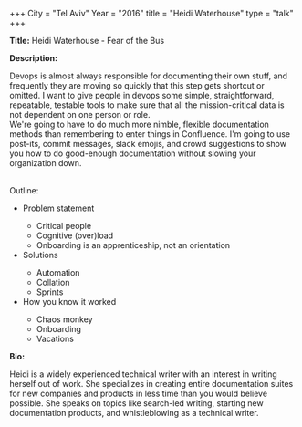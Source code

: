 +++
City = "Tel Aviv"
Year = "2016"
title = "Heidi Waterhouse"
type = "talk"
+++

<div class="span-15  ">
  <div class="span-15  last ">
  <p><strong>Title:</strong>
  Heidi Waterhouse - Fear of the Bus
  </p>

  <p><strong>Description:</strong></p>

  <p>
  Devops is almost always responsible for documenting their own stuff, and frequently they are moving so quickly that this step gets shortcut or omitted. I want to give people in devops some simple, straightforward, repeatable, testable tools to make sure that all the mission-critical data is not dependent on one person or role.<br>
  We're going to have to do much more nimble, flexible documentation methods than remembering to enter things in Confluence. I'm going to use post-its, commit messages, slack emojis, and crowd suggestions to show you how to do good-enough documentation without slowing your organization down.<br><br>

Outline: 
<ul>
<li>Problem statement </li>
  <ul>
    <li>Critical people</li>
    <li>Cognitive (over)load</li>
    <li>Onboarding is an apprenticeship, not an orientation</li>
  </ul>
<li>Solutions</li>
<ul>
    <li>Automation</li>
    <li>Collation</li>
    <li>Sprints</li>
</ul>
<li>How you know it worked</li>
<ul>
    <li>Chaos monkey</li>
    <li>Onboarding</li>
    <li>Vacations</li>
</ul>
</ul>

</p>
    <p><strong>Bio:</strong></p>

  <p>Heidi is a widely experienced technical writer with an interest in writing herself out of work. She specializes in creating entire documentation suites for new companies and products in less time than you would believe possible. She speaks on topics like search-led writing, starting new documentation products, and whistleblowing as a technical writer.</p>

  </div>
</div>
